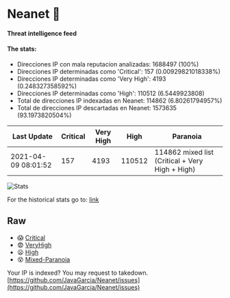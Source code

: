 # Neanet :hocho:
#### Threat intelligence feed
#### The stats:

- Direcciones IP con mala reputacion analizadas: 1688497 (100%)
- Direcciones IP determinadas como 'Critical':  157 (0.00929821018338%)
- Direcciones IP determinadas como 'Very High':  4193 (0.248327358592%)
- Direcciones IP determinadas como 'High':  110512 (6.5449923808)
- Total de direcciones IP indexadas en Neanet:  114862 (6.80261794957%)
- Total de direcciones IP descartadas en Neanet:  1573635 (93.1973820504%)

| Last Update | Critical | Very High | High | Paranoia |
| --- | --- | --- | --- | --- |
| 2021-04-09 08:01:52 | 157 | 4193 | 110512 | 114862 mixed list (Critical + Very High + High)|

![Stats](https://docs.google.com/spreadsheets/d/e/2PACX-1vSnaNMIXVabIpDJjufMlzH7poXnshF3mgd8Is1g9ytUEzVsP5my4Trn8f-xkoLLQ38xpL3HtmUexLo6/pubchart?oid=501124687&format=image)

For the historical stats go to: [link](/stats.csv)
## Raw
- :scream: [Critical](https://raw.githubusercontent.com/JavaGarcia/Neanet/master/blacklists/neanet_critical.txt)
- :fearful: [VeryHigh](https://raw.githubusercontent.com/JavaGarcia/Neanet/master/blacklists/neanet_veryHigh.txtt)
- :frowning: [High](https://raw.githubusercontent.com/JavaGarcia/Neanet/master/blacklists/neanet_high.txt)
- :dizzy_face: [Mixed-Paranoia](https://raw.githubusercontent.com/JavaGarcia/Neanet/master/blacklists/neanet_all.txt)


Your IP is indexed? You may request to takedown. [https://github.com/JavaGarcia/Neanet/issues](https://github.com/JavaGarcia/Neanet/issues)






















































































































































































































































































































































































































































































































































































































































































































































































































































































































































































































































































































































































































































































































































































































































































































































































































































































































































































































































































































































































































































































































































































































































































































































































































































































































































































































































































































































































































































































































































































































































































































































































































































































































































































































































































































































































































































































































































































































































































































































































































































































































































































































































































































































































































































































































































































































































































































































































































































































































































































































































































































































































































































































































































































































































































































































































































































































